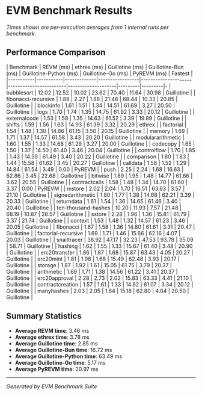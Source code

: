 # EVM Benchmark Results

_Times shown are per-execution averages from 1 internal runs per benchmark._

## Performance Comparison

| Benchmark | REVM (ms) | ethrex (ms) | Guillotine (ms) | Guillotine-Bun (ms) | Guillotine-Python (ms) | Guillotine-Go (ms) | PyREVM (ms) | Fastest |
|-----------|-----------|-------------|-----------------|---------------------|------------------------|--------------------|---------|---------|-
| bubblesort | 12.02 | 12.52 | 10.02 | 23.62 | 70.40 | 11.64 | 30.98 | Guillotine |
| fibonacci-recursive | 1.88 | 2.27 | 1.88 | 21.48 | 68.44 | 10.33 | 20.85 | Guillotine |
| blockinfo | 1.61 | 1.51 | 1.34 | 14.51 | 61.69 | 3.27 | 20.50 | Guillotine |
| logs | 1.70 | 1.74 | 1.35 | 14.75 | 61.92 | 3.33 | 20.12 | Guillotine |
| externalcode | 1.53 | 1.58 | 1.35 | 14.63 | 61.52 | 3.39 | 19.89 | Guillotine |
| shifts | 1.59 | 1.56 | 1.63 | 14.93 | 61.39 | 3.32 | 20.29 | ethrex |
| factorial | 1.54 | 1.48 | 1.30 | 14.86 | 61.15 | 3.50 | 20.15 | Guillotine |
| memory | 1.69 | 1.71 | 1.37 | 14.57 | 61.58 | 3.43 | 20.20 | Guillotine |
| modulararithmetic | 1.60 | 1.55 | 1.33 | 14.68 | 61.29 | 3.27 | 20.00 | Guillotine |
| codecopy | 1.65 | 1.50 | 1.37 | 14.50 | 61.40 | 3.46 | 20.04 | Guillotine |
| controlflow | 1.70 | 1.85 | 1.43 | 14.59 | 61.49 | 3.40 | 20.22 | Guillotine |
| comparison | 1.80 | 1.83 | 1.44 | 15.58 | 61.62 | 3.45 | 20.27 | Guillotine |
| calldata | 1.58 | 1.52 | 1.29 | 14.84 | 61.54 | 3.49 | 0.00 | PyREVM |
| push | 2.25 | 2.24 | 1.68 | 16.63 | 62.86 | 3.45 | 22.68 | Guillotine |
| bitwise | 1.89 | 1.95 | 1.48 | 14.77 | 61.66 | 3.62 | 20.55 | Guillotine |
| contractcalls | 1.58 | 1.48 | 1.34 | 14.70 | 61.60 | 3.37 | 0.00 | PyREVM |
| mstore | 2.02 | 2.04 | 1.70 | 16.51 | 63.63 | 3.57 | 21.10 | Guillotine |
| signedarithmetic | 1.80 | 1.77 | 1.38 | 14.68 | 62.21 | 3.39 | 20.33 | Guillotine |
| returndata | 1.61 | 1.54 | 1.36 | 14.65 | 61.46 | 3.40 | 20.40 | Guillotine |
| ten-thousand-hashes | 10.20 | 11.93 | 7.57 | 21.48 | 68.19 | 10.87 | 28.57 | Guillotine |
| sstore | 2.28 | 1.96 | 1.36 | 15.81 | 61.79 | 3.37 | 21.74 | Guillotine |
| context | 1.53 | 1.48 | 1.32 | 14.57 | 61.23 | 3.46 | 20.05 | Guillotine |
| fibonacci | 1.67 | 1.58 | 1.36 | 14.80 | 61.61 | 3.31 | 20.47 | Guillotine |
| factorial-recursive | 1.69 | 1.71 | 1.46 | 15.66 | 62.16 | 4.07 | 20.03 | Guillotine |
| snailtracer | 38.92 | 47.17 | 32.23 | 47.53 | 93.78 | 35.09 | 58.71 | Guillotine |
| hashing | 1.62 | 1.55 | 1.33 | 15.67 | 61.40 | 3.48 | 20.90 | Guillotine |
| erc20transfer | 1.86 | 1.87 | 1.68 | 15.87 | 63.43 | 4.05 | 20.27 | Guillotine |
| erc20mint | 1.81 | 1.98 | 1.68 | 15.49 | 62.48 | 3.93 | 20.17 | Guillotine |
| storage | 1.87 | 1.92 | 1.61 | 15.05 | 61.75 | 3.79 | 20.37 | Guillotine |
| arithmetic | 1.69 | 1.71 | 1.38 | 14.56 | 61.22 | 3.41 | 20.37 | Guillotine |
| erc20approval | 2.28 | 2.73 | 2.02 | 15.83 | 63.33 | 4.41 | 21.10 | Guillotine |
| contractcreation | 1.57 | 1.61 | 1.33 | 14.82 | 61.07 | 3.34 | 20.12 | Guillotine |
| manyhashes | 2.03 | 2.05 | 1.64 | 15.18 | 62.80 | 4.04 | 20.50 | Guillotine |

## Summary Statistics

- **Average REVM time**: 3.46 ms
- **Average ethrex time**: 3.78 ms
- **Average Guillotine time**: 2.85 ms
- **Average Guillotine-Bun time**: 16.72 ms
- **Average Guillotine-Python time**: 63.49 ms
- **Average Guillotine-Go time**: 5.17 ms
- **Average PyREVM time**: 20.97 ms

---
*Generated by EVM Benchmark Suite*
